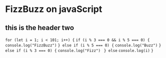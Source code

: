 # FizzBuzz on javaScript
## this is the header two




`for (let i = 1; i < 101; i++) {`
	`if (i % 3 === 0 && i % 5 === 0) {`
    `console.log("FizzBuzz")`
    `} else if (i % 5 === 0) {`
    `console.log("Buzz")`
    ``} else if (i % 3 === 0) {``
    `console.log("Fizz") `
    ``} else``
  `console.log(i)`
  `}`
